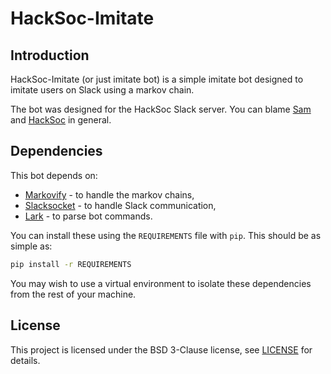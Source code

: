 # HackSoc-Imitate

## Introduction
HackSoc-Imitate (or just imitate bot) is a simple imitate bot designed to imitate users on Slack using a markov chain.

The bot was designed for the HackSoc Slack server. You can blame [Sam](https://github.com/sdhand) and [HackSoc](https://hacksoc.org) in general.

## Dependencies

This bot depends on:
- [Markovify](/jsvine/markovify) - to handle the markov chains,
- [Slacksocket](/vektorlab/slacksocket) - to handle Slack communication,
- [Lark](/lark-parser/lark) - to parse bot commands.

You can install these using the `REQUIREMENTS` file with `pip`. This should be as simple as:

```bash
pip install -r REQUIREMENTS
```

You may wish to use a virtual environment to isolate these dependencies from the rest of your machine.

## License
This project is licensed under the BSD 3-Clause license, see [LICENSE](LICENSE) for details.
